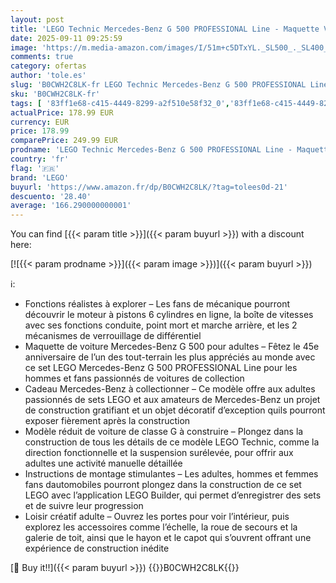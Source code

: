 ```yaml
---
layout: post
title: 'LEGO Technic Mercedes-Benz G 500 PROFESSIONAL Line - Maquette Voiture à Construire pour Adultes - Modèle de Classe G - Idée Cadeau pour les Passionnés de 4x4 et Véhicules de Luxe à Collectionner 42177'
date: 2025-09-11 09:25:59
image: 'https://m.media-amazon.com/images/I/51m+c5DTxYL._SL500_._SL400_.jpg'
comments: true
category: ofertas
author: 'tole.es'
slug: 'B0CWH2C8LK-fr LEGO Technic Mercedes-Benz G 500 PROFESSIONAL Line -...'
sku: 'B0CWH2C8LK-fr'
tags: [ '83ff1e68-c415-4449-8299-a2f510e58f32_0','83ff1e68-c415-4449-8299-a2f510e58f32_1801','83ff1e68-c415-4449-8299-a2f510e58f32_5201','83ff1e68-c415-4449-8299-a2f510e58f32_7301','8_Years','Arborist Merchandising Root','Building & Construction','CML-Toys','Jeux de construction','Jeux et Jouets','Jeux et jouets','LEGO','Self Service','Sets de jeux de construction','Special Features Stores','Toys All','lego','🇫🇷', ]
actualPrice: 178.99 EUR
currency: EUR
price: 178.99
comparePrice: 249.99 EUR
prodname: 'LEGO Technic Mercedes-Benz G 500 PROFESSIONAL Line - Maquette Voiture à Construire pour Adultes - Modèle de Classe G - Idée Cadeau pour les Passionnés de 4x4 et Véhicules de Luxe à Collectionner 42177'
country: 'fr'
flag: '🇫🇷'
brand: 'LEGO'
buyurl: 'https://www.amazon.fr/dp/B0CWH2C8LK/?tag=tolees0d-21'
descuento: '28.40'
average: '166.290000000001'
---
```


You can find [{{< param title >}}]({{< param buyurl >}}) with a discount here:

[![{{< param prodname >}}]({{< param image >}})]({{< param buyurl >}})

ℹ️:

- Fonctions réalistes à explorer – Les fans de mécanique pourront découvrir le moteur à pistons 6 cylindres en ligne, la boîte de vitesses avec ses fonctions conduite, point mort et marche arrière, et les 2 mécanismes de verrouillage de différentiel
- Maquette de voiture Mercedes-Benz G 500 pour adultes – Fêtez le 45e anniversaire de l’un des tout-terrain les plus appréciés au monde avec ce set LEGO Mercedes-Benz G 500 PROFESSIONAL Line pour les hommes et fans passionnés de voitures de collection
- Cadeau Mercedes-Benz à collectionner – Ce modèle offre aux adultes passionnés de sets LEGO et aux amateurs de Mercedes-Benz un projet de construction gratifiant et un objet décoratif d’exception quils pourront exposer fièrement après la construction
- Modèle réduit de voiture de classe G à construire – Plongez dans la construction de tous les détails de ce modèle LEGO Technic, comme la direction fonctionnelle et la suspension surélevée, pour offrir aux adultes une activité manuelle détaillée
- Instructions de montage stimulantes – Les adultes, hommes et femmes fans dautomobiles pourront plongez dans la construction de ce set LEGO avec l’application LEGO Builder, qui permet d’enregistrer des sets et de suivre leur progression
- Loisir créatif adulte – Ouvrez les portes pour voir l’intérieur, puis explorez les accessoires comme l’échelle, la roue de secours et la galerie de toit, ainsi que le hayon et le capot qui s’ouvrent offrant une expérience de construction inédite

[🛒 Buy it!!]({{< param buyurl >}})
{{<world>}}B0CWH2C8LK{{</world>}}
